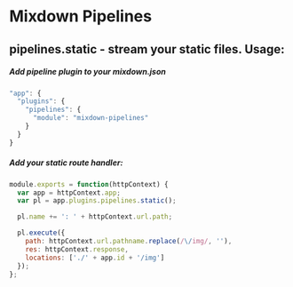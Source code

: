 Mixdown Pipelines
=================

## pipelines.static - stream your static files. Usage:

##### Add pipeline plugin to your mixdown.json

```javascript
"app": {
  "plugins": {
    "pipelines": {
      "module": "mixdown-pipelines"
    }
  }
}
```
##### Add your static route handler:

```javascript
module.exports = function(httpContext) {
  var app = httpContext.app;
  var pl = app.plugins.pipelines.static();

  pl.name += ': ' + httpContext.url.path;

  pl.execute({
    path: httpContext.url.pathname.replace(/\/img/, ''),
    res: httpContext.response,
    locations: ['./' + app.id + '/img']
  });
};
```